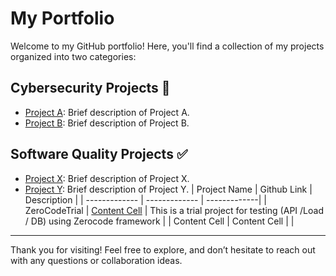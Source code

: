 # My Portfolio

Welcome to my GitHub portfolio! Here, you'll find a collection of my projects organized into two categories:

## Cybersecurity Projects 🔐
- [Project A](https://github.com/username/project-a): Brief description of Project A.
- [Project B](https://github.com/username/project-b): Brief description of Project B.

## Software Quality Projects ✅
- [Project X](https://github.com/username/project-x): Brief description of Project X.
- [Project Y](https://github.com/username/project-y): Brief description of Project Y.
| Project Name  | Github Link | Description |
| ------------- | ------------- | -------------|
| ZeroCodeTrial  | [Content Cell](https://github.com/MayadaAhmed1/ZeroCodeTrial)  |  This is a trial project for testing (API /Load / DB) using Zerocode framework  |
| Content Cell  | Content Cell  |    |

---

Thank you for visiting! Feel free to explore, and don’t hesitate to reach out with any questions or collaboration ideas.
